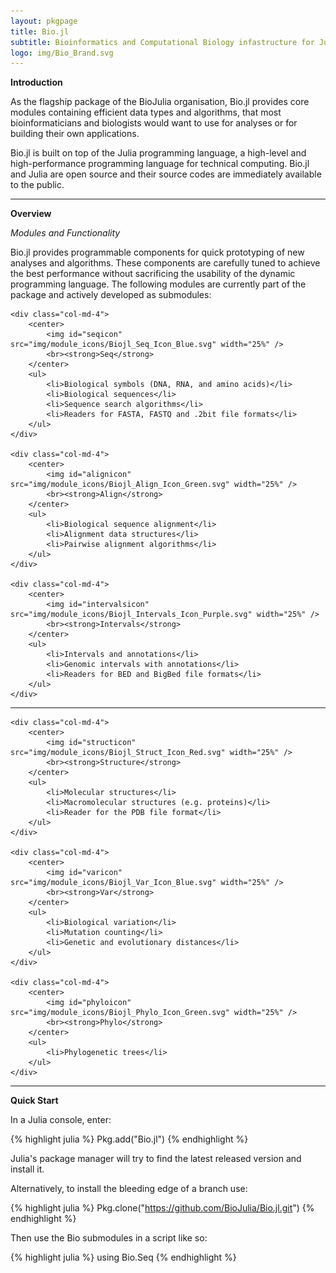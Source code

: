 ```yaml
---
layout: pkgpage
title: Bio.jl
subtitle: Bioinformatics and Computational Biology infastructure for Julia
logo: img/Bio_Brand.svg
---
```


**Introduction**

As the flagship package of the BioJulia organisation, Bio.jl provides core
modules containing efficient data types and algorithms, that most
bioinformaticians and biologists would want to use for analyses or for building
their own applications.

Bio.jl is built on top of the Julia programming language, a high-level and
high-performance programming language for technical computing.
Bio.jl and Julia are open source and their source codes are immediately
available to the public.

---

**Overview**

_Modules and Functionality_

Bio.jl provides programmable components for quick prototyping of new analyses
and algorithms.
These components are carefully tuned to achieve the best performance without
sacrificing the usability of the dynamic programming language.
The following modules are currently part of the package and actively developed
as submodules:

<div class="row">

    <div class="col-md-4">
        <center>
            <img id="seqicon" src="img/module_icons/Biojl_Seq_Icon_Blue.svg" width="25%" />
            <br><strong>Seq</strong>
        </center>
        <ul>
            <li>Biological symbols (DNA, RNA, and amino acids)</li>
            <li>Biological sequences</li>
            <li>Sequence search algorithms</li>
            <li>Readers for FASTA, FASTQ and .2bit file formats</li>
        </ul>
    </div>

    <div class="col-md-4">
        <center>
            <img id="alignicon" src="img/module_icons/Biojl_Align_Icon_Green.svg" width="25%" />
            <br><strong>Align</strong>
        </center>
        <ul>
            <li>Biological sequence alignment</li>
            <li>Alignment data structures</li>
            <li>Pairwise alignment algorithms</li>
        </ul>
    </div>

    <div class="col-md-4">
        <center>
            <img id="intervalsicon" src="img/module_icons/Biojl_Intervals_Icon_Purple.svg" width="25%" />
            <br><strong>Intervals</strong>
        </center>
        <ul>
            <li>Intervals and annotations</li>
            <li>Genomic intervals with annotations</li>
            <li>Readers for BED and BigBed file formats</li>
        </ul>
    </div>

</div>

<hr>

<div class="row">

    <div class="col-md-4">
        <center>
            <img id="structicon" src="img/module_icons/Biojl_Struct_Icon_Red.svg" width="25%" />
            <br><strong>Structure</strong>
        </center>
        <ul>
            <li>Molecular structures</li>
            <li>Macromolecular structures (e.g. proteins)</li>
            <li>Reader for the PDB file format</li>
        </ul>
    </div>

    <div class="col-md-4">
        <center>
            <img id="varicon" src="img/module_icons/Biojl_Var_Icon_Blue.svg" width="25%" />
            <br><strong>Var</strong>
        </center>
        <ul>
            <li>Biological variation</li>
            <li>Mutation counting</li>
            <li>Genetic and evolutionary distances</li>
        </ul>
    </div>

    <div class="col-md-4">
        <center>
            <img id="phyloicon" src="img/module_icons/Biojl_Phylo_Icon_Green.svg" width="25%" />
            <br><strong>Phylo</strong>
        </center>
        <ul>
            <li>Phylogenetic trees</li>
        </ul>
    </div>

</div>

---

**Quick Start**

In a Julia console, enter:

{% highlight julia %}
Pkg.add("Bio.jl")
{% endhighlight %}

Julia's package manager will try to find the latest released version and
install it.

Alternatively, to install the bleeding edge of a branch use:

{% highlight julia %}
Pkg.clone("https://github.com/BioJulia/Bio.jl.git")
{% endhighlight %}

Then use the Bio submodules in a script like so:

{% highlight julia %}
using Bio.Seq
{% endhighlight %}

<script src="js/biojl.js"></script>

